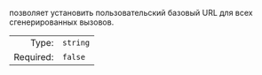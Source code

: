 позволяет установить пользовательский базовый URL для всех сгенерированных вызовов.

|           |                                |
|----------:|:-------------------------------|
|     Type: | `string`                       |
| Required: | `false`                         |
